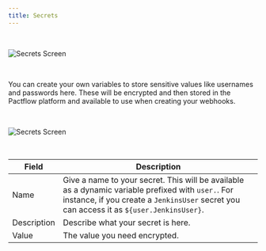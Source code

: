 ```yaml
---
title: Secrets
---
```


&nbsp;

![Secrets Screen](/ui/secrets.png)

&nbsp;

You can create your own variables to store sensitive values like usernames and passwords here. These will be encrypted and then stored in the Pactflow platform and available to use when creating your webhooks.

&nbsp;

![Secrets Screen](/ui/secrets-form.png)

&nbsp;

| Field | Description |
| ---------- | ----------- |
| Name | Give a name to your secret. This will be available as a dynamic variable prefixed with `user.`. For instance, if you create a `JenkinsUser` secret you can access it as `${user.JenkinsUser}`. |
| Description | Describe what your secret is here. |
| Value | The value you need encrypted. |